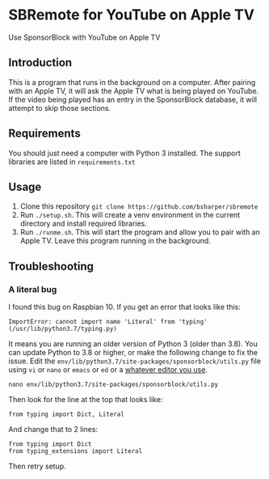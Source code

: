 # SBRemote for YouTube on Apple TV

Use SponsorBlock with YouTube on Apple TV 

## Introduction

This is a program that runs in the background on a computer. After pairing with an Apple TV, it will ask the Apple TV what is being played on YouTube. If the video being played has an entry in the SponsorBlock database, it will attempt to skip those sections. 

## Requirements

You should just need a computer with Python 3 installed. The support libraries are listed in `requirements.txt`

## Usage

1. Clone this repository `git clone https://github.com/bsharper/sbremote`
2. Run `./setup.sh`. This will create a venv environment in the current directory and install required libraries.
3. Run `./runme.sh`. This will start the program and allow you to pair with an Apple TV. Leave this program running in the background.

## Troubleshooting

### A literal bug

I found this bug on Raspbian 10. If you get an error that looks like this:

`ImportError: cannot import name 'Literal' from 'typing' (/usr/lib/python3.7/typing.py)`

It means you are running an older version of Python 3 (older than 3.8). You can update Python to 3.8 or higher, or make the following change to fix the issue. Edit the `env/lib/python3.7/site-packages/sponsorblock/utils.py` file using `vi` or `nano` or `emacs` or `ed` or a [whatever editor you use](https://imgs.xkcd.com/comics/real_programmers.png).

`nano env/lib/python3.7/site-packages/sponsorblock/utils.py`

Then look for the line at the top that looks like:

````
from typing import Dict, Literal
````

And change that to 2 lines:

````
from typing import Dict
from typing_extensions import Literal
````

Then retry setup. 
